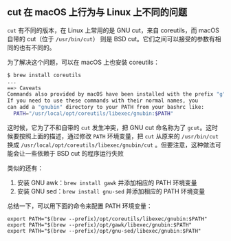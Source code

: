 ## cut 在 macOS 上行为与 Linux 上不同的问题

`cut` 有不同的版本，在 Linux 上常用的是 GNU cut，来自 coreutils，而 macOS 自带的 cut（位于 `/usr/bin/cut`） 则是 BSD cut。它们之间可以接受的参数有相同的也有不同的。

为了解决这个问题，可以在 macOS 上也安装 coreutils：

```bash
$ brew install coreutils
...
==> Caveats
Commands also provided by macOS have been installed with the prefix "g".
If you need to use these commands with their normal names, you
can add a "gnubin" directory to your PATH from your bashrc like:
  PATH="/usr/local/opt/coreutils/libexec/gnubin:$PATH"
```

这时候，它为了不和自带的 `cut` 发生冲突，把 GNU cut 命名称为了 `gcut`。这时候要按照上面的描述，通过修改 `PATH` 环境变量，把 `cut` 从原来的 `/usr/bin/cut` 换成 `/usr/local/opt/coreutils/libexec/gnubin/cut` 。但要注意，这种做法可能会让一些依赖于 BSD cut 的程序运行失败

类似的还有：

1. 安装 GNU awk：`brew install gawk` 并添加相应的 PATH 环境变量
2. 安装 GNU sed：`brew install gnu-sed` 并添加相应的 PATH 环境变量

总结一下，可以用下面的命令来配置 PATH 环境变量：

```
export PATH="$(brew --prefix)/opt/coreutils/libexec/gnubin:$PATH"
export PATH="$(brew --prefix)/opt/gawk/libexec/gnubin:$PATH"
export PATH="$(brew --prefix)/opt/gnu-sed/libexec/gnubin:$PATH"
```


